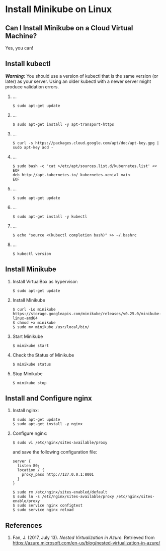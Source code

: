 # Install Minikube on Linux

## Can I Install Minikube on a Cloud Virtual Machine?

Yes, you can!

## Install kubectl

**_Warning:_** You should use a version of kubectl that is the same version (or later) as your server. Using an older kubectl with a newer server might produce validation errors.

1. ...

    ```command
    $ sudo apt-get update
    ```

2. ...

    ```command
    $ sudo apt-get install -y apt-transport-https
    ```

3. ...

    ```command
    $ curl -s https://packages.cloud.google.com/apt/doc/apt-key.gpg | sudo apt-key add -
    ```

4. ...

    ```command
    $ sudo bash -c 'cat >/etc/apt/sources.list.d/kubernetes.list' << EOF
    deb http://apt.kubernetes.io/ kubernetes-xenial main
    EOF
    ```

5. ...

    ```command
    $ sudo apt-get update
    ```

6. ...

    ```command
    $ sudo apt-get install -y kubectl
    ```

7. ...

    ```command
    $ echo "source <(kubectl completion bash)" >> ~/.bashrc
    ```

8. ...

    ```command
    $ kubectl version
    ```

## Install Minikube

1. Install VirtualBox as hypervisor:

    ```command
    $ sudo apt-get update
    ```

2. Install Minikube

    ```command
    $ curl -Lo minikube https://storage.googleapis.com/minikube/releases/v0.25.0/minikube-linux-amd64
    $ chmod +x minikube
    $ sudo mv minikube /usr/local/bin/
    ```

3. Start Minikube

    ```command
    $ minikube start
    ```

4. Check the Status of Minikube

    ```command
    $ minikube status
    ```

5. Stop Minikube

    ```command
    $ minikube stop
    ```

## Install and Configure nginx

1. Install nginx:

    ```command
    $ sudo apt-get update
    $ sudo apt-get install -y nginx
    ```

2. Configure nginx:

    ```command
    $ sudo vi /etc/nginx/sites-available/proxy
    ```
    
    and save the following configuration file:
    
    ```
    server {
      listen 80;
      location / {
        proxy_pass http://127.0.0.1:8001
      }
    }
    ```
    
    ```command
    $ sudo rm /etc/nginx/sites-enabled/default
    $ sudo ln -s /etc/nginx/sites-available/proxy /etc/nginx/sites-enable/proxy
    $ sudo service nginx configtest
    $ sudo service nginx reload
    
    ```

## References

1. Fan, J. (2017, July 13). _Nested Virtualization in Azure._ Retrieved from https://azure.microsoft.com/en-us/blog/nested-virtualization-in-azure/
